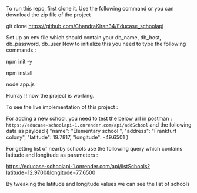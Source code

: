 To run this repo, first clone it. Use the following command or you can download the zip file of the project

git clone https://github.com/ChandraKiran34/Educase_schoolapi

Set up an env file which should contain your db_name, db_host, db_password, db_user
Now to initialize this you need to type the following commands : 

npm init -y

npm install

node app.js


Hurray !! now the project is working. 

To see the live implementation of this project : 

For adding a new school, you need to test the below url in postman : 
`https://educase-schoolapi-1.onrender.com/api/addSchool` and the following data as payload
{
  "name": "Elementary school ",
  "address": "Frankfurt colony",
  "latitude": 19.7817,
  "longitude": -49.6501
}

For getting list of nearby schools use the following query which contains latitude and longitude as parameters : 

https://educase-schoolapi-1.onrender.com/api/listSchools?latitude=12.9700&longitude=77.6500

By tweaking the latitude and longitude values we can see the list of schools




